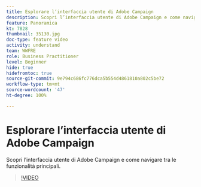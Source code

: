 ```yaml
---
title: Esplorare l’interfaccia utente di Adobe Campaign
description: Scopri l’interfaccia utente di Adobe Campaign e come navigare tra le funzionalità principali.
feature: Panoramica
kt: 7828
thumbnail: 35130.jpg
doc-type: feature video
activity: understand
team: WWFRE
role: Business Practitioner
level: Beginner
hide: true
hidefromtoc: true
source-git-commit: 9e794c686fc776dca5b554d4861810a802c5be72
workflow-type: tm+mt
source-wordcount: '47'
ht-degree: 100%

---
```


# Esplorare l’interfaccia utente di Adobe Campaign

Scopri l’interfaccia utente di Adobe Campaign e come navigare tra le funzionalità principali.

>[!VIDEO](https://video.tv.adobe.com/v/35130?quality=12)
